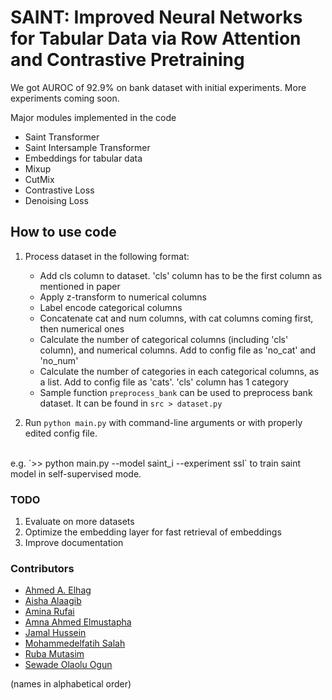 # SAINT: Improved Neural Networks for Tabular Data via Row Attention and Contrastive Pretraining

We got AUROC of 92.9% on bank dataset with initial experiments. More experiments coming soon.

Major modules implemented in the code

- Saint Transformer
- Saint Intersample Transformer
- Embeddings for tabular data
- Mixup
- CutMix
- Contrastive Loss
- Denoising Loss

## How to use code

1. Process dataset in the following format:
    - Add cls column to dataset. 'cls' column has to be the first column as mentioned in paper
    - Apply z-transform to numerical columns
    - Label encode categorical columns
    - Concatenate cat and num columns, with cat columns coming first, then numerical ones
    - Calculate the number of categorical columns \(including 'cls' column\), and numerical columns. Add to config file as 'no_cat' and 'no_num'
    - Calculate the number of categories in each categorical columns, as a list. Add to config file as 'cats'. 'cls' column has 1 category
    - Sample function `preprocess_bank` can be used to preprocess bank dataset. It can be found in `src > dataset.py`

1. Run `python main.py` with command-line arguments or with properly edited config file.
<br/>
e.g. `>> python main.py --model saint_i --experiment ssl` to train saint model in self-supervised mode.


### TODO

1. Evaluate on more datasets
1. Optimize the embedding layer for fast retrieval of embeddings
1. Improve documentation

### Contributors

- [Ahmed A. Elhag]()
- [Aisha Alaagib](https://github.com/AishaAlaagib)
- [Amina Rufai](https://github.com/Aminah92)
- [Amna Ahmed Elmustapha](https://github.com/AMNAALMGLY)
- [Jamal Hussein](https://github.com/engmubarak48)
- [Mohammedelfatih Salah](https://github.com/mohammedElfatihSalah)
- [Ruba Mutasim](https://github.com/ruba128)
- [Sewade Olaolu Ogun](https://github.com/ogunlao)

(names in alphabetical order)
